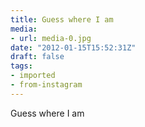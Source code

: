 ```yaml
---
title: Guess where I am
media:
- url: media-0.jpg
date: "2012-01-15T15:52:31Z"
draft: false
tags:
- imported
- from-instagram
---
```

Guess where I am
